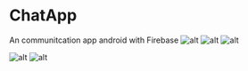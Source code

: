 # ChatApp
An communitcation app android with Firebase 
![alt](https://scontent.xx.fbcdn.net/v/t1.15752-9/310269496_794484878473185_720180602666379036_n.png?stp=dst-png_s720x720&_nc_cat=110&ccb=1-7&_nc_sid=aee45a&_nc_ohc=LiS9OlhLWZwAX_isn2K&_nc_ad=z-m&_nc_cid=0&_nc_ht=scontent.xx&oh=03_AdR86f7KmV5UUnf3Wwo4t8ZFYVyoMQkAiBeKkLr_UXGH9A&oe=6372C9C1)
![alt](https://scontent.xx.fbcdn.net/v/t1.15752-9/303540324_1641043453000088_4025612029098753534_n.png?stp=dst-png_p320x320&_nc_cat=108&ccb=17&_nc_sid=aee45a&_nc_aid=0&_nc_ohc=-3KYL_Wmym4AX8y6zRt&_nc_ad=z-m&_nc_cid=0&_nc_ht=scontent.xx&oh=03_AdSSdjjARIr1HYdMa1l1sCEUsE9p5K99qSbkW6XkHeFuzg&oe=63730B27) ![alt](https://scontent.xx.fbcdn.net/v/t1.15752-9/308255869_625236479302912_2972042647485746880_n.png?stp=dst-png_p320x320&_nc_cat=109&ccb=1-7&_nc_sid=aee45a&_nc_ohc=18OfYL1wY90AX9j54_L&_nc_ad=z-m&_nc_cid=0&_nc_ht=scontent.xx&oh=03_AdSX6KP4ehFs5xsuZw_gbcZReLXMUgyiInKbLmKYuYH08A&oe=6374EF5B)

![alt](https://scontent.xx.fbcdn.net/v/t1.15752-9/304901988_1116643335643098_197977035102653308_n.png?stp=dst-png_s720x720&_nc_cat=108&ccb=1-7&_nc_sid=aee45a&_nc_ohc=Jp1ntPkZPdgAX80Sq6e&_nc_ad=z-m&_nc_cid=0&_nc_ht=scontent.xx&oh=03_AdSVg7elBnRnHz1h-tXwxLrqFD_JuFkW_YeEmCCOn2Cl2g&oe=6375D71F) ![alt](https://scontent.xx.fbcdn.net/v/t1.15752-9/308987797_805382980511909_7766328051008243665_n.png?stp=dst-png_p320x320&_nc_cat=104&ccb=1-7&_nc_sid=aee45a&_nc_ohc=ajfe1ZNFw38AX-mNLpl&_nc_ad=z-m&_nc_cid=0&_nc_ht=scontent.xx&oh=03_AdRQTKRvywvliAqnr1zwmQIDAWIX0eCARZJV1YOa-uXbcg&oe=6373EBB4)
